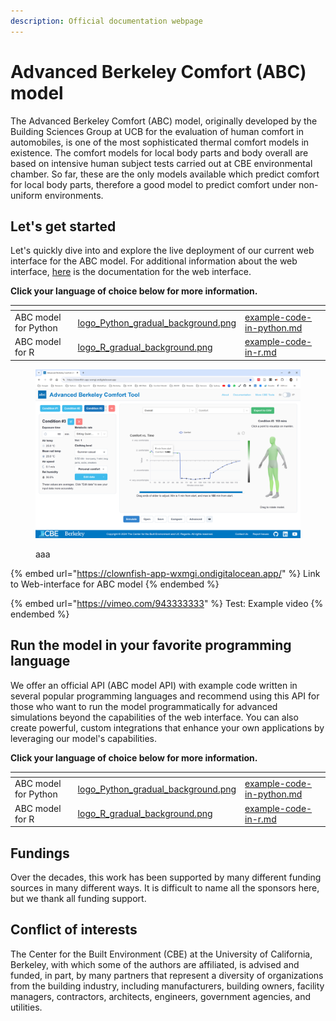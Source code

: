 ```yaml
---
description: Official documentation webpage
---
```


# Advanced Berkeley Comfort (ABC) model

The Advanced Berkeley Comfort (ABC) model, originally developed by the Building Sciences Group at UCB for the evaluation of human comfort in automobiles, is one of the most sophisticated thermal comfort models in existence. The comfort models for local body parts and body overall are based on intensive human subject tests carried out at CBE environmental chamber. So far, these are the only models available which predict comfort for local body parts, therefore a good model to predict comfort under non-uniform environments.&#x20;

## Let's get started

Let's quickly dive into and explore the live deployment of our current web interface for the ABC model. For additional information about the web interface, [here](documentation/web-interface/) is the documentation for the web interface.

**Click your language of choice below for more information.**

<table data-card-size="large" data-view="cards" data-full-width="true"><thead><tr><th></th><th data-hidden data-card-cover data-type="files"></th><th data-hidden data-card-target data-type="content-ref"></th></tr></thead><tbody><tr><td>ABC model for Python</td><td><a href=".gitbook/assets/logo_Python_gradual_background.png">logo_Python_gradual_background.png</a></td><td><a href="documentation/abc-model-api/example-code-in-python.md">example-code-in-python.md</a></td></tr><tr><td>ABC model for R</td><td><a href=".gitbook/assets/logo_R_gradual_background.png">logo_R_gradual_background.png</a></td><td><a href="documentation/abc-model-api/example-code-in-r.md">example-code-in-r.md</a></td></tr></tbody></table>

<figure><img src=".gitbook/assets/image (78).png" alt=""><figcaption><p>aaa</p></figcaption></figure>

{% embed url="https://clownfish-app-wxmgi.ondigitalocean.app/" %}
Link to Web-interface for ABC model
{% endembed %}

{% embed url="https://vimeo.com/943333333" %}
Test: Example video
{% endembed %}

## Run the model in your favorite programming language

We offer an official API (ABC model API) with example code written in several popular programming languages and recommend using this API for those who want to run the model programmatically for advanced simulations beyond the capabilities of the web interface. You can also create powerful, custom integrations that enhance your own applications by leveraging our model's capabilities.

**Click your language of choice below for more information.**

<table data-card-size="large" data-view="cards"><thead><tr><th></th><th data-hidden data-card-cover data-type="files"></th><th data-hidden data-card-target data-type="content-ref"></th></tr></thead><tbody><tr><td>ABC model for Python</td><td><a href=".gitbook/assets/logo_Python_gradual_background.png">logo_Python_gradual_background.png</a></td><td><a href="documentation/abc-model-api/example-code-in-python.md">example-code-in-python.md</a></td></tr><tr><td>ABC model for R</td><td><a href=".gitbook/assets/logo_R_gradual_background.png">logo_R_gradual_background.png</a></td><td><a href="documentation/abc-model-api/example-code-in-r.md">example-code-in-r.md</a></td></tr></tbody></table>

## Fundings

Over the decades, this work has been supported by many different funding sources in many different ways. It is difficult to name all the sponsors here, but we thank all funding support.

## Conflict of interests

The Center for the Built Environment (CBE) at the University of California, Berkeley, with which some of the authors are affiliated, is advised and funded, in part, by many partners that represent a diversity of organizations from the building industry, including manufacturers, building owners, facility managers, contractors, architects, engineers, government agencies, and utilities.
